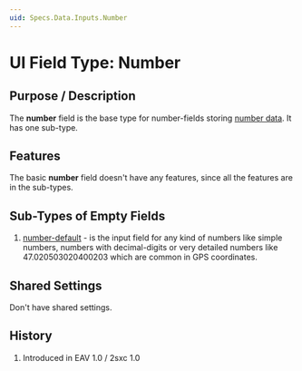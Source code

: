 ```yaml
---
uid: Specs.Data.Inputs.Number
---
```

# UI Field Type: Number

## Purpose / Description
The **number** field is the base type for number-fields storing [number data](xref:Specs.Data.Type.Number). It has one sub-type.

## Features 
The basic **number** field doesn't have any features, since all the features are in the sub-types. 

## Sub-Types of Empty Fields

1. [number-default](xref:Specs.Data.Inputs.Number-Default) - is the input field for any kind of numbers like simple numbers, numbers with decimal-digits or very detailed numbers like 47.020503020400203 which are common in GPS coordinates.

## Shared Settings
Don't have shared settings.

## History

1. Introduced in EAV 1.0 / 2sxc 1.0
